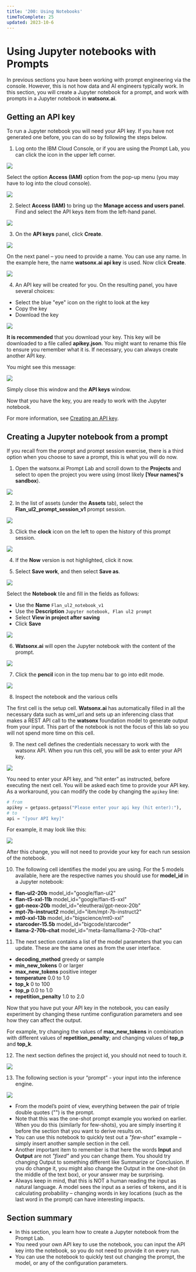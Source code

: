 ```yaml
---
title: '200: Using Notebooks'
timeToComplete: 25
updated: 2023-10-6
---
```


# Using Jupyter notebooks with Prompts

In previous sections you have been working with prompt engineering via the console. However, this is not how data and AI engineers typically work. In this section, you will create a Jupyter notebook for a prompt, and work with prompts in a Jupyter notebook in **watsonx.ai**.

## Getting an API key

To run a Jupyter notebook you will need your API key. If you have not generated one before, you can do so by following the steps below.

1. Log onto the IBM Cloud Console, or if you are using the Prompt Lab, you can click the icon in the upper left corner.

![](./images/200/image123.png)

Select the option **Access (IAM)** option from the pop-up menu (you may have to log into the cloud console).

![](./images/200/image124.png)

2. Select **Access (IAM)** to bring up the **Manage access and users panel**. Find and select the API keys item from the left-hand panel.

![](./images/200/image125.png)

3. On the **API keys** panel, click **Create**.

![](./images/200/image126.png)

On the next panel – you need to provide a name. You can use any name. In the example here, the name **watsonx.ai api key** is used. Now click **Create**.

![](./images/200/image127.png)

4. An API key will be created for you. On the resulting panel, you have several choices:

- Select the blue "eye" icon on the right to look at the key
- Copy the key
- Download the key

![](./images/200/image128.png)

**It is recommended** that you download your key. This key will be downloaded to a file called **apikey.json**. You might want to rename this file to ensure you remember what it is. If necessary, you can always create another API key.

You might see this message:

![](./images/200/image129.png)

Simply close this window and the **API keys** window.

Now that you have the key, you are ready to work with the Jupyter notebook.

For more information, see [Creating an API key](https://cloud.ibm.com/docs/account?topic=account-userapikey&interface=ui#create_user_key).

## Creating a Jupyter notebook from a prompt

If you recall from the prompt and prompt session exercise, there is a third option when you choose to save a prompt, this is what you will do now.

1. Open the watsonx.ai Prompt Lab and scroll down to the **Projects** and select to open the project you were using (most likely **[Your names]'s sandbox**).

![](./images/200/image130.png)

2. In the list of assets (under the **Assets** tab), select the **Flan_ul2_prompt_session_v1** prompt session.

![](./images/200/image131.png)

3. Click the **clock** icon on the left to open the history of this prompt session.

![](./images/200/image132.png)

4. If the **Now** version is not highlighted, click it now.

5. Select **Save work**, and then select **Save as**.

![](./images/200/image133.png)

Select the **Notebook** tile and fill in the fields as follows:

- Use the **Name** `Flan_ul2_notebook_v1`
- Use the **Description** `Jupyter notebook, Flan ul2 prompt`
- Select **View in project after saving**
- Click **Save**

![](./images/200/image134.png)

6. **Watsonx.ai** will open the Jupyter notebook with the content of the prompt.

![](./images/200/image135.png)

7. Click the **pencil** icon in the top menu bar to go into edit mode.

![](./images/200/image137.png)

<Warning text='You can now work with the Jupyter notebook' />

8. Inspect the notebook and the various cells

The first cell is the setup cell. **Watsonx.ai** has automatically filled in all the necessary data such as wml_url and sets up an inferencing class that makes a REST API call to the **watsonx** foundation model to generate output from your input. This part of the notebook is not the focus of this lab so you will not spend more time on this cell.

9. The next cell defines the credentials necessary to work with the watsonx API. When you run this cell, you will be ask to enter your API key.

![](./images/200/image138.png)

You need to enter your API key, and “hit enter” as instructed, before executing the next cell. You will be asked each time to provide your API key. As a workaround, you can modify the code by changing the `apikey` line:

```py
# from
apikey = getpass.getpass("Please enter your api key (hit enter):"),
# to
api = "[your API key]"
```

For example, it may look like this:

![](./images/200/image139.png)

After this change, you will not need to provide your key for each run session of the notebook.

10. The following cell identifies the model you are using. For the 5 models available, here are the respective names you should use for **model_id** in a Jupyter notebook:

- **flan-ul2-20b** model_id="google/flan-ul2"
- **flan-t5-xxl-11b** model_id="google/flan-t5-xxl"
- **gpt-neox-20b** model_id="eleutherai/gpt-neox-20b"
- **mpt-7b-instruct2** model_id="ibm/mpt-7b-instruct2"
- **mt0-xxl-13b** model_id="bigscience/mt0-xxl"
- **starcoder-15.5b** model_id="bigcode/starcoder"
- **llama-2-70b-chat** model_id="meta-llama/llama-2-70b-chat"

11. The next section contains a list of the model parameters that you can update. These are the same ones as from the user interface.

- **decoding_method** greedy or sample
- **min_new_tokens** 0 or larger
- **max_new_tokens** positive integer
- **temperature** 0.0 to 1.0
- **top_k** 0 to 100
- **top_p** 0.0 to 1.0
- **repetition_penalty** 1.0 to 2.0

Now that you have put your API key in the notebook, you can easily experiment by changing these runtime configuration parameters and see how they can affect the output.

For example, try changing the values of **max_new_tokens** in combination with different values of **repetition_penalty**; and changing values of **top_p** and **top_k**.

12. The next section defines the project id, you should not need to touch it.

![](./images/200/image140.png)

13. The following section is your “prompt” - your input into the inference engine.

![](./images/200/image141.png)

- From the model’s point of view, everything between the pair of triple double quotes ("") is the prompt.
- Note that this was the one-shot prompt example you worked on earlier. When you do this (similarly for few-shots), you are simply inserting it before the section that you want to derive results on.
- You can use this notebook to quickly test out a _"few-shot"_ example – simply insert another sample section in the cell.
- Another important item to remember is that here the words **Input** and **Output** are not _"fixed"_ and you can change them. You should try changing Output to something different like Summarize or Conclusion. If you do change it, you might also change the Output in the one-shot (in the middle of the text box), or your answer may be surprising.
- Always keep in mind, that this is NOT a human reading the input as natural language. A model sees the input as a series of tokens, and it is calculating probability – changing words in key locations (such as the last word in the prompt) can have interesting impacts.

## Section summary

- In this section, you learn how to create a Jupyter notebook from the Prompt Lab.
- You need your own API key to use the notebook, you can input the API key into the notebook, so you do not need to provide it on every run.
- You can use the notebook to quickly test out changing the prompt, the model, or any of the configuration parameters.
